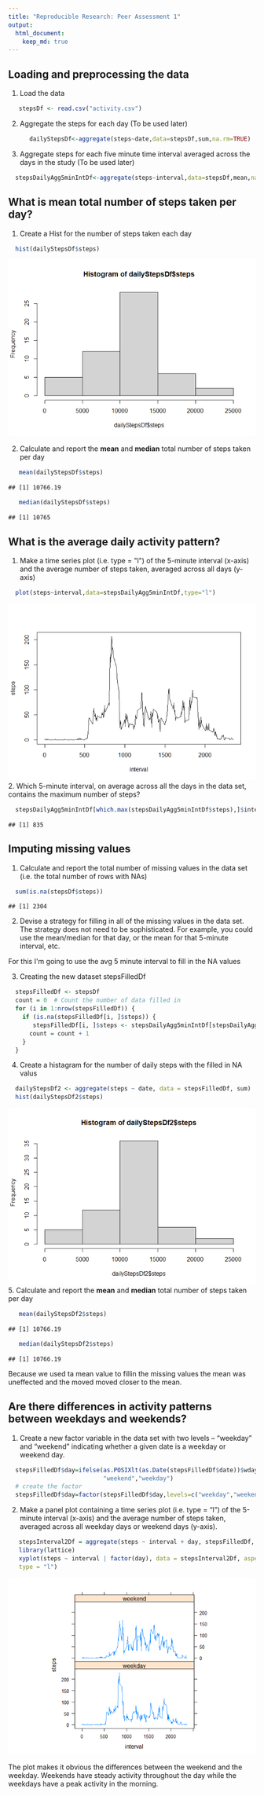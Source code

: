 ```yaml
---
title: "Reproducible Research: Peer Assessment 1"
output: 
  html_document:
    keep_md: true
---
```



## Loading and preprocessing the data
1. Load the data
  
  ```r
     stepsDf <- read.csv("activity.csv")
  ```

2. Aggregate the steps for each day (To be used later)
  
  ```r
        dailyStepsDf<-aggregate(steps~date,data=stepsDf,sum,na.rm=TRUE)
  ```
3. Aggregate steps for each five minute time interval averaged across the days in the study (To be used later)
  
  ```r
    stepsDailyAgg5minIntDf<-aggregate(steps~interval,data=stepsDf,mean,na.rm=TRUE)
  ```

## What is mean total number of steps taken per day?

1. Create a Hist for the number of steps taken each day

  
  ```r
    hist(dailyStepsDf$steps)
  ```
  
  ![](PA1_template_files/figure-html/unnamed-chunk-4-1.png)<!-- -->

2. Calculate and report the **mean** and **median** total number of steps taken 
per day 

  
  ```r
     mean(dailyStepsDf$steps)
  ```
  
  ```
  ## [1] 10766.19
  ```
  
  ```r
     median(dailyStepsDf$steps)
  ```
  
  ```
  ## [1] 10765
  ```

## What is the average daily activity pattern?

1. Make a time series plot (i.e. type = "l") of the 5-minute interval (x-axis) and the average number of steps taken, averaged across all days (y-axis)
  
  ```r
    plot(steps~interval,data=stepsDailyAgg5minIntDf,type="l")
  ```
  
  ![](PA1_template_files/figure-html/unnamed-chunk-6-1.png)<!-- -->
2. Which 5-minute interval, on average across all the days in the data set, contains the maximum number of steps? 
  
  ```r
    stepsDailyAgg5minIntDf[which.max(stepsDailyAgg5minIntDf$steps),]$interval
  ```
  
  ```
  ## [1] 835
  ```
  
## Imputing missing values

1. Calculate and report the total number of missing values in the data set (i.e. the total number of rows with NAs)
  
  ```r
    sum(is.na(stepsDf$steps))
  ```
  
  ```
  ## [1] 2304
  ```
2. Devise a strategy for filling in all of the missing values in the data set. The strategy does not need to be sophisticated. For example, you could use the mean/median for that day, or the mean for that 5-minute interval, etc.

  For this I'm going to use the avg 5 minute interval to fill in the NA values
  
3. Creating the new dataset stepsFilledDf

  
  ```r
    stepsFilledDf <- stepsDf  
    count = 0  # Count the number of data filled in
    for (i in 1:nrow(stepsFilledDf)) {
      if (is.na(stepsFilledDf[i, ]$steps)) {
         stepsFilledDf[i, ]$steps <- stepsDailyAgg5minIntDf[stepsDailyAgg5minIntDf$interval == stepsFilledDf[i, ]$interval, ]$steps
        count = count + 1
      }
    }
  ```

4. Create a histagram for the number of daily steps with the filled in NA valus
  
  ```r
    dailyStepsDf2 <- aggregate(steps ~ date, data = stepsFilledDf, sum)
    hist(dailyStepsDf2$steps)
  ```
  
  ![](PA1_template_files/figure-html/unnamed-chunk-10-1.png)<!-- -->
5. Calculate and report the **mean** and **median** total number of steps taken 
per day 

  
  ```r
     mean(dailyStepsDf2$steps)
  ```
  
  ```
  ## [1] 10766.19
  ```
  
  ```r
     median(dailyStepsDf2$steps)
  ```
  
  ```
  ## [1] 10766.19
  ```
  Because we used ta mean value to fillin the missing values the mean was uneffected and the moved moved closer to the mean. 
  
## Are there differences in activity patterns between weekdays and weekends?

1. Create a new factor variable in the data set with two levels – “weekday” and “weekend” indicating whether a given date is a weekday or weekend day.
  
  ```r
    stepsFilledDf$day=ifelse(as.POSIXlt(as.Date(stepsFilledDf$date))$wday%%6==0,
                             "weekend","weekday")
    # create the factor  
    stepsFilledDf$day=factor(stepsFilledDf$day,levels=c("weekday","weekend"))
  ```
2. Make a panel plot containing a time series plot (i.e. type = “l”) of the 5-minute interval (x-axis) and the average number of steps taken, averaged across all weekday days or weekend days (y-axis). 
 
 
 ```r
    stepsInterval2Df = aggregate(steps ~ interval + day, stepsFilledDf, mean)
    library(lattice)
    xyplot(steps ~ interval | factor(day), data = stepsInterval2Df, aspect = 1/2, 
    type = "l")
 ```
 
 ![](PA1_template_files/figure-html/unnamed-chunk-13-1.png)<!-- -->
  
  The plot makes it obvious the differences between the weekend and the weekday.  Weekends have steady activity throughout the day while the weekdays have a peak activity in the morning.
